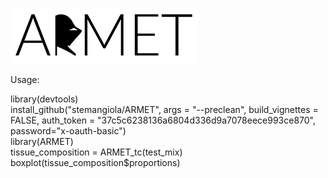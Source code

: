 ![alt tag](https://github.com/stemangiola/ARMET/blob/master/armet_logo.png?raw=true)

Usage:

library(devtools)  
install_github("stemangiola/ARMET", args = "--preclean", build_vignettes = FALSE, auth_token = "37c5c6238136a6804d336d9a7078eece993ce870", password="x-oauth-basic")  
library(ARMET)  
tissue_composition = ARMET_tc(test_mix)  
boxplot(tissue_composition$proportions)


